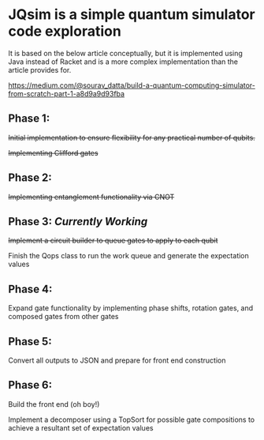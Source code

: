 # JQsim is a simple quantum simulator code exploration

It is based on the below article conceptually, but it is implemented using Java instead of Racket and is a more
complex implementation than the article provides for.

https://medium.com/@sourav_datta/build-a-quantum-computing-simulator-from-scratch-part-1-a8d9a9d93fba

## Phase 1:
~~Initial implementation to ensure flexibility for any practical number of qubits.~~

~~Implementing Clifford gates~~

## Phase 2:
~~Implementing entanglement functionality via CNOT~~


## Phase 3:  ***Currently Working***
~~Implement a circuit builder to queue gates to apply to each qubit~~

Finish the Qops class to run the work queue and generate the expectation values

## Phase 4: 
Expand gate functionality by implementing phase shifts, rotation gates, and composed gates from other gates

## Phase 5:
Convert all outputs to JSON and prepare for front end construction

## Phase 6:
Build the front end (oh boy!)

Implement a decomposer using a TopSort for possible gate compositions to achieve a resultant set of expectation values
